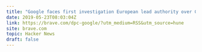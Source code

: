 ```yaml
---
title: "Google faces first investigation European lead authority over GDPR"
date: 2019-05-23T08:03:04Z
link: https://brave.com/dpc-google/?utm_medium=RSS&utm_source=hune
site: brave.com
topic: Hacker News
draft: false
---
```

